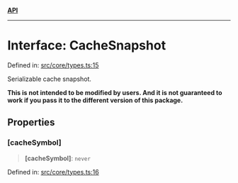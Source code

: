[**API**](../../API.md)

***

# Interface: CacheSnapshot

Defined in: [src/core/types.ts:15](https://github.com/inokawa/virtua/blob/6f0a2cc73821555ca70fe196669f946c5e86c72d/src/core/types.ts#L15)

Serializable cache snapshot.

**This is not intended to be modified by users. And it is not guaranteed to work if you pass it to the different version of this package.**

## Properties

### \[cacheSymbol\]

> **\[cacheSymbol\]**: `never`

Defined in: [src/core/types.ts:16](https://github.com/inokawa/virtua/blob/6f0a2cc73821555ca70fe196669f946c5e86c72d/src/core/types.ts#L16)
